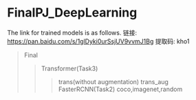 # FinalPJ_DeepLearning





The link for trained models is as follows.
链接: https://pan.baidu.com/s/1glDyki0urSsjUV9vvmJ1Bg 提取码: kho1 
>Final
>>Transformer(Task3)
>>>trans(without augmentation)
>>>trans_aug
>>FasterRCNN(Task2)
>>>coco,imagenet,random
